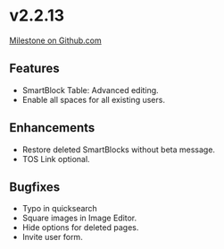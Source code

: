 # v2.2.13

[Milestone on Github.com](https://github.com/wirDesign-communication-AG/wirHub/milestone/16?closed=1)

## Features

* SmartBlock Table: Advanced editing.
* Enable all spaces for all existing users.

## Enhancements

* Restore deleted SmartBlocks without beta message.
* TOS Link optional.

## Bugfixes

* Typo in quicksearch
* Square images in Image Editor.
* Hide options for deleted pages.
* Invite user form.